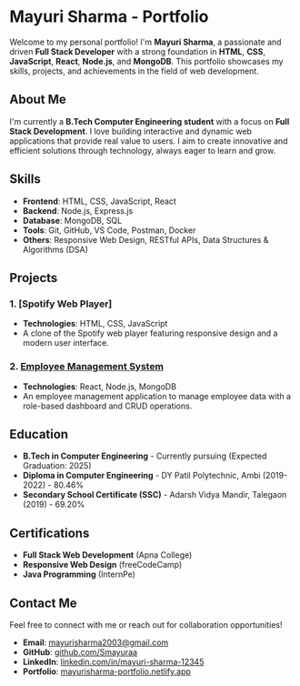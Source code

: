 # Mayuri Sharma - Portfolio

Welcome to my personal portfolio! I'm **Mayuri Sharma**, a passionate and driven **Full Stack Developer** with a strong foundation in **HTML**, **CSS**, **JavaScript**, **React**, **Node.js**, and **MongoDB**. This portfolio showcases my skills, projects, and achievements in the field of web development.

## About Me

I'm currently a **B.Tech Computer Engineering student** with a focus on **Full Stack Development**. I love building interactive and dynamic web applications that provide real value to users. I aim to create innovative and efficient solutions through technology, always eager to learn and grow.

## Skills

- **Frontend**: HTML, CSS, JavaScript, React
- **Backend**: Node.js, Express.js
- **Database**: MongoDB, SQL
- **Tools**: Git, GitHub, VS Code, Postman, Docker
- **Others**: Responsive Web Design, RESTful APIs, Data Structures & Algorithms (DSA)

## Projects

### 1. [Spotify Web Player]
- **Technologies**: HTML, CSS, JavaScript
- A clone of the Spotify web player featuring responsive design and a modern user interface.

### 2. [Employee Management System](https://github.com/Smayuraa/employee-management-system)
- **Technologies**: React, Node.js, MongoDB
- An employee management application to manage employee data with a role-based dashboard and CRUD operations.

## Education

- **B.Tech in Computer Engineering** - Currently pursuing (Expected Graduation: 2025)
- **Diploma in Computer Engineering** - DY Patil Polytechnic, Ambi (2019-2022) - 80.46%
- **Secondary School Certificate (SSC)** - Adarsh Vidya Mandir, Talegaon (2019) - 69.20%

## Certifications

- **Full Stack Web Development** (Apna College)
- **Responsive Web Design** (freeCodeCamp)
- **Java Programming** (InternPe)

## Contact Me

Feel free to connect with me or reach out for collaboration opportunities!

- **Email**: [mayurisharma2003@gmail.com](mailto:mayurisharma2003@gmail.com)
- **GitHub**: [github.com/Smayuraa](https://github.com/Smayuraa)
- **LinkedIn**: [linkedin.com/in/mayuri-sharma-12345](https://www.linkedin.com/in/mayuri-sharma-12345)
- **Portfolio**: [mayurisharma-portfolio.netlify.app](https://mayurisharma-portfolio.netlify.app/)
  
